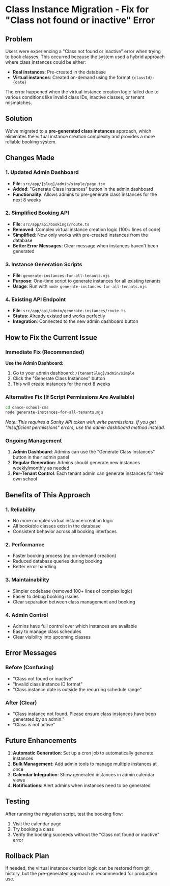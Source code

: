 # Class Instance Migration - Fix for "Class not found or inactive" Error

## Problem
Users were experiencing a "Class not found or inactive" error when trying to book classes. This occurred because the system used a hybrid approach where class instances could be either:
- **Real instances**: Pre-created in the database
- **Virtual instances**: Created on-demand using the format `{classId}-{date}`

The error happened when the virtual instance creation logic failed due to various conditions like invalid class IDs, inactive classes, or tenant mismatches.

## Solution
We've migrated to a **pre-generated class instances** approach, which eliminates the virtual instance creation complexity and provides a more reliable booking system.

## Changes Made

### 1. Updated Admin Dashboard
- **File**: `src/app/[slug]/admin/simple/page.tsx`
- **Added**: "Generate Class Instances" button in the admin dashboard
- **Functionality**: Allows admins to pre-generate class instances for the next 8 weeks

### 2. Simplified Booking API
- **File**: `src/app/api/bookings/route.ts`
- **Removed**: Complex virtual instance creation logic (100+ lines of code)
- **Simplified**: Now only works with pre-created instances from the database
- **Better Error Messages**: Clear message when instances haven't been generated

### 3. Instance Generation Scripts
- **File**: `generate-instances-for-all-tenants.mjs`
- **Purpose**: One-time script to generate instances for all existing tenants
- **Usage**: Run with `node generate-instances-for-all-tenants.mjs`

### 4. Existing API Endpoint
- **File**: `src/app/api/admin/generate-instances/route.ts`
- **Status**: Already existed and works perfectly
- **Integration**: Connected to the new admin dashboard button

## How to Fix the Current Issue

### Immediate Fix (Recommended)
**Use the Admin Dashboard:**
1. Go to your admin dashboard: `/{tenantSlug}/admin/simple`
2. Click the "Generate Class Instances" button
3. This will create instances for the next 8 weeks

### Alternative Fix (If Script Permissions Are Available)
```bash
cd dance-school-cms
node generate-instances-for-all-tenants.mjs
```
*Note: This requires a Sanity API token with write permissions. If you get "Insufficient permissions" errors, use the admin dashboard method instead.*

### Ongoing Management
1. **Admin Dashboard**: Admins can use the "Generate Class Instances" button in their admin panel
2. **Regular Generation**: Admins should generate new instances weekly/monthly as needed
3. **Per-Tenant Control**: Each tenant admin can generate instances for their own school

## Benefits of This Approach

### 1. Reliability
- No more complex virtual instance creation logic
- All bookable classes exist in the database
- Consistent behavior across all booking interfaces

### 2. Performance
- Faster booking process (no on-demand creation)
- Reduced database queries during booking
- Better error handling

### 3. Maintainability
- Simpler codebase (removed 100+ lines of complex logic)
- Easier to debug booking issues
- Clear separation between class management and booking

### 4. Admin Control
- Admins have full control over which instances are available
- Easy to manage class schedules
- Clear visibility into upcoming classes

## Error Messages

### Before (Confusing)
- "Class not found or inactive"
- "Invalid class instance ID format"
- "Class instance date is outside the recurring schedule range"

### After (Clear)
- "Class instance not found. Please ensure class instances have been generated by an admin."
- "Class is not active"

## Future Enhancements

1. **Automatic Generation**: Set up a cron job to automatically generate instances
2. **Bulk Management**: Add admin tools to manage multiple instances at once
3. **Calendar Integration**: Show generated instances in admin calendar views
4. **Notifications**: Alert admins when instances need to be generated

## Testing

After running the migration script, test the booking flow:

1. Visit the calendar page
2. Try booking a class
3. Verify the booking succeeds without the "Class not found or inactive" error

## Rollback Plan

If needed, the virtual instance creation logic can be restored from git history, but the pre-generated approach is recommended for production use.
